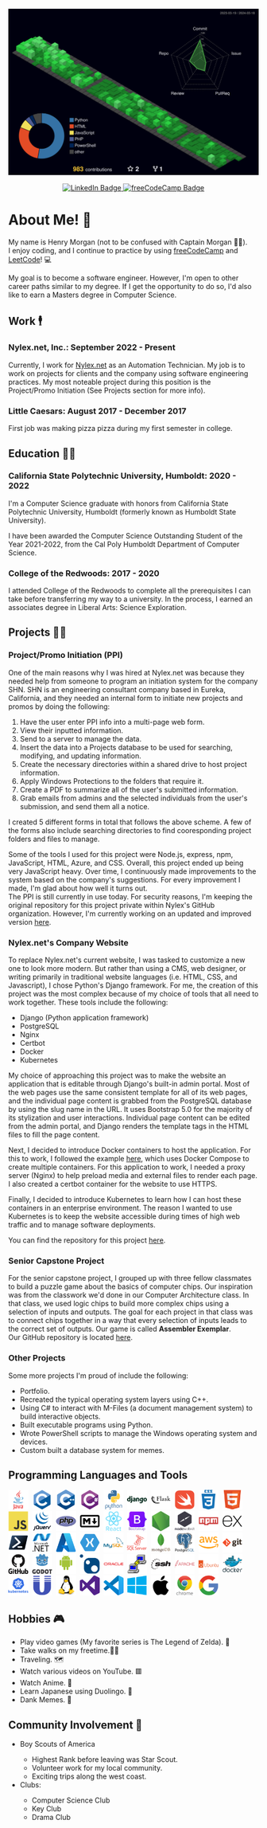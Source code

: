 ![](./profile-3d-contrib/profile-night-green.svg)
<!-- Original GIF for profile
<div align="center">
  <img src="https://media4.giphy.com/media/dxn6fRlTIShoeBr69N/giphy.gif?cid=ecf05e47e387wrkdtx6drx3ssrv7w2yulhtnv7jy1ndlwoa1&rid=giphy.gif&ct=g"/> 
</div>
-->
<div id="badges" align="center">
    <a href="https://www.linkedin.com/in/henry-morgan-938485227">
        <img src="https://img.shields.io/badge/LinkedIn-blue?style=for-the-badge&logo=linkedin&logoColor=white" alt="LinkedIn Badge"/>
    </a>
    <a href="https://www.freecodecamp.org/henatic">
        <img src="https://img.shields.io/badge/freeCodeCamp-2a2b40?style=for-the-badge&logo=freeCodeCamp&logoColor=white" alt="freeCodeCamp Badge"/>
    </a>
</div>
<h1>About Me! 🧠</h1>
<p>My name is Henry Morgan (not to be confused with Captain Morgan 🏴‍☠️).<br>I enjoy coding, and I continue to practice by using <a href="https://www.freecodecamp.org/">freeCodeCamp</a> and <a href="https://leetcode.com">LeetCode</a>! 💻</p>
<p>My goal is to become a software engineer.  However, I'm open to other career paths similar to my degree.  If I get the opportunity to do so, I'd also like to earn a Masters degree in Computer Science.</p>
<h2>Work 🕴️</h2>
<h3>Nylex.net, Inc.: September 2022 - Present</h3>
<p>Currently, I work for <a href="https://www.nylex.net/">Nylex.net</a> as an Automation Technician.  My job is to work on projects for clients and the company using software engineering practices.  My most noteable project during this position is the Project/Promo Initiation (See Projects section for more info).</p>
<h3>Little Caesars: August 2017 - December 2017</h3>
<p>First job was making pizza pizza during my first semester in college.</p>
<h2>Education 👨‍🎓</h2>
<h3>California State Polytechnic University, Humboldt: 2020 - 2022</h3>
<p>I'm a Computer Science graduate with honors from California State Polytechnic University, Humboldt (formerly known as Humboldt State University).</p>
<p>I have been awarded the Computer Science Outstanding Student of the Year 2021-2022, from the Cal Poly Humboldt Department of Computer Science.</p>
<h3>College of the Redwoods: 2017 - 2020</h3>
<p>I attended College of the Redwoods to complete all the prerequisites I can take before transferring my way to a university.  In the process, I earned an associates degree in Liberal Arts: Science Exploration.</p>
<h2>Projects 👨‍💻</h2>
<h3>Project/Promo Initiation (PPI)</h3>
<p>One of the main reasons why I was hired at Nylex.net was because they needed help from someone to program an initiation system for the company SHN.  SHN is an engineering consultant company based in Eureka, California, and they needed an internal form to initiate new projects and promos by doing the following:</p>
<ol>
  <li>Have the user enter PPI info into a multi-page web form.</li>
  <li>View their inputted information.</li>
  <li>Send to a server to manage the data.</li>
  <li>Insert the data into a Projects database to be used for searching, modifying, and updating information.</li>
  <li>Create the necessary directories within a shared drive to host project information.</li>
  <li>Apply Windows Protections to the folders that require it.</li>
  <li>Create a PDF to summarize all of the user's submitted information.</li>
  <li>Grab emails from admins and the selected individuals from the user's submission, and send them all a notice.</li>
</ol>
<p>I created 5 different forms in total that follows the above scheme.  A few of the forms also include searching directories to find cooresponding project folders and files to manage.</p>
<p>Some of the tools I used for this project were Node.js, express, npm, JavaScript, HTML, Azure, and CSS.  Overall, this project ended up being very JavaScript heavy.  Over time, I continuously made improvements to the system based on the company's suggestions.  For every improvement I made, I'm glad about how well it turns out.<br>The PPI is still currently in use today.  For security reasons, I'm keeping the original repository for this project private within Nylex's GitHub organization.  However, I'm currently working on an updated and improved version <a href="https://github.com/Nylex-net/PPI-Build2">here</a>.</p>
<h3>Nylex.net's Company Website</h3>
<p>To replace Nylex.net's current website, I was tasked to customize a new one to look more modern. But rather than using a CMS, web designer, or writing primarily in traditional website languages (i.e. HTML, CSS, and Javascript), I chose Python's Django framework. For me, the creation of this project was the most complex because of my choice of tools that all need to work together.  These tools include the following:</p>
<ul>
  <li>Django (Python application framework)</li>
  <li>PostgreSQL</li>
  <li>Nginx</li>
  <li>Certbot</li>
  <li>Docker</li>
  <li>Kubernetes</li>
</ul>
<p>My choice of approaching this project was to make the website an application that is editable through Django's built-in admin portal. Most of the web pages use the same consistent template for all of its web pages, and the individual page content is grabbed from the PostgreSQL database by using the slug name in the URL.  It uses Bootstrap 5.0 for the majority of its stylization and user interactions. Individual page content can be edited from the admin portal, and Django renders the template tags in the HTML files to fill the page content.</p>
<p>Next, I decided to introduce Docker containers to host the application. For this to work, I followed the example <a href="https://londonappdeveloper.com/deploying-django-with-docker-compose/">here</a>, which uses Docker Compose to create multiple containers. For this application to work, I needed a proxy server (Nginx) to help preload media and external files to render each page. I also created a certbot container for the website to use HTTPS.</p>
<p>Finally, I decided to introduce Kubernetes to learn how I can host these containers in an enterprise environment. The reason I wanted to use Kubernetes is to keep the website accessible during times of high web traffic and to manage software deployments.</p>
<p>You can find the repository for this project <a href="https://github.com/Nylex-net/website">here</a>.</p>
<h3>Senior Capstone Project</h3>
<p>For the senior capstone project, I grouped up with three fellow classmates to build a puzzle game about the basics of computer chips.  Our inspiration was from the classwork we'd done in our Computer Architecture class.  In that class, we used logic chips to build more complex chips using a selection of inputs and outputs.  The goal for each project in that class was to connect chips together in a way that every selection of inputs leads to the correct set of outputs.  Our game is called <strong>Assembler Exemplar</strong>.<br>Our GitHub repository is located <a href="https://github.com/SeanFxyz/assembler_exemplar">here</a>.</p>
<h3>Other Projects</h3>
<p>Some more projects I'm proud of include the following:</p>
<ul>
  <li>Portfolio.</li>
  <li>Recreated the typical operating system layers using C++.</li>
  <li>Using C# to interact with M-Files (a document management system) to build interactive objects.</li>
  <li>Built executable programs using Python.</li>
  <li>Wrote PowerShell scripts to manage the Windows operating system and devices.</li>
  <li>Custom built a database system for memes.</li>
</ul>
<h2>Programming Languages and Tools</h2>
<div>
  <img src="https://github.com/devicons/devicon/blob/master/icons/java/java-original-wordmark.svg" title="Java" alt="Java" width="40" height="40"/>&nbsp;
  <img src="https://github.com/devicons/devicon/blob/master/icons/c/c-original.svg" title="C" alt="C" width="40" height="40"/>&nbsp;
  <img src="https://github.com/devicons/devicon/blob/master/icons/cplusplus/cplusplus-original.svg" title="C++" alt="C++" width="40" height="40"/>&nbsp;
  <img src="https://github.com/devicons/devicon/blob/master/icons/csharp/csharp-original.svg" title="C#" alt="C#" width="40" height="40"/>&nbsp;
  <img src="https://github.com/devicons/devicon/blob/master/icons/python/python-original-wordmark.svg" title="Python" alt="Python" width="40" height="40"/>&nbsp;
  <img src="https://github.com/devicons/devicon/blob/master/icons/django/django-plain-wordmark.svg" title="Django" alt="Django" width="40" height="40"/>&nbsp;
  <img src="https://github.com/devicons/devicon/blob/master/icons/flask/flask-original-wordmark.svg" title="Flask" alt="Flask" width="40" height="40"/>&nbsp;
  <img src="https://github.com/devicons/devicon/blob/master/icons/swift/swift-original.svg" title="Swift" alt="Swift" width="40" height="40"/>&nbsp;
  <img src="https://github.com/devicons/devicon/blob/master/icons/css3/css3-plain-wordmark.svg"  title="CSS3" alt="CSS" width="40" height="40"/>&nbsp;
  <img src="https://github.com/devicons/devicon/blob/master/icons/html5/html5-original.svg" title="HTML5" alt="HTML" width="40" height="40"/>&nbsp;
  <img src="https://github.com/devicons/devicon/blob/master/icons/javascript/javascript-original.svg" title="JavaScript" alt="JavaScript" width="40" height="40"/>&nbsp;
  <img src="https://github.com/devicons/devicon/blob/master/icons/jquery/jquery-original-wordmark.svg" title="jQuery" alt="jQuery" width="40" height="40"/>&nbsp;
  <img src="https://github.com/devicons/devicon/blob/master/icons/php/php-original.svg" title="PHP" alt="PHP" width="40" height="40"/>&nbsp;
  <img src="https://github.com/devicons/devicon/blob/master/icons/markdown/markdown-original.svg" title="Markdown" alt="Markdown" width="40" height="40"/>&nbsp;
  <img src="https://github.com/devicons/devicon/blob/master/icons/react/react-original-wordmark.svg" title="React" alt="React" width="40" height="40"/>&nbsp;
  <img src="https://github.com/devicons/devicon/blob/master/icons/bootstrap/bootstrap-original-wordmark.svg" title="Bootstrap" alt="Bootstrap" width="40" height="40"/>&nbsp;
  <img src="https://github.com/devicons/devicon/blob/master/icons/nodejs/nodejs-original.svg" title="Node.js" alt="Node.js" width="40" height="40"/>&nbsp;
  <img src="https://github.com/devicons/devicon/blob/master/icons/nodewebkit/nodewebkit-plain-wordmark.svg" title="Nodewebkit" alt="Nodewebkit" width="40" height="40"/>&nbsp;
  <img src="https://github.com/devicons/devicon/blob/master/icons/npm/npm-original-wordmark.svg" title="NPM" alt="NPM" width="40" height="40"/>&nbsp;
  <img src="https://github.com/devicons/devicon/blob/master/icons/express/express-original.svg" title="Express" alt="Express " width="40" height="40"/>&nbsp;
  <img src="https://github.com/devicons/devicon/blob/master/icons/powershell/powershell-original.svg" title="PowerShell" alt="PowerShell" width="40" height="40"/>&nbsp;
  <img src="https://github.com/devicons/devicon/blob/master/icons/dot-net/dot-net-original-wordmark.svg" title=".NET" alt=".NET" width="40" height="40"/>&nbsp;
  <img src="https://github.com/devicons/devicon/blob/master/icons/azure/azure-original.svg" title="Azure" alt="Azure" width="40" height="40"/>&nbsp;
  <img src="https://github.com/devicons/devicon/blob/master/icons/xamarin/xamarin-original.svg" title="Xamarin" alt="Xamarin" width="40" height="40"/>&nbsp;
  <img src="https://github.com/devicons/devicon/blob/master/icons/mysql/mysql-original-wordmark.svg" title="MySQL"  alt="MySQL" width="40" height="40"/>&nbsp;
  <img src="https://github.com/devicons/devicon/blob/master/icons/microsoftsqlserver/microsoftsqlserver-plain-wordmark.svg" title="MSSQL" alt="MSSQL" width="40" height="40"/>&nbsp;
  <img src="https://github.com/devicons/devicon/blob/master/icons/mongodb/mongodb-original-wordmark.svg" title="MongoDB" alt="MongoDB" width="40" height="40"/>&nbsp;
  <img src="https://github.com/devicons/devicon/blob/master/icons/postgresql/postgresql-original-wordmark.svg" title="PostgreSQL" alt="PostgreSQL" width="40" height="40"/>&nbsp;
  <img src="https://github.com/devicons/devicon/blob/master/icons/amazonwebservices/amazonwebservices-plain-wordmark.svg" title="AWS" alt="AWS" width="40" height="40"/>&nbsp;
  <img src="https://github.com/devicons/devicon/blob/master/icons/git/git-original-wordmark.svg" title="Git" alt="Git" width="40" height="40"/>&nbsp;
  <img src="https://github.com/devicons/devicon/blob/master/icons/github/github-original-wordmark.svg" title="GitHub"  alt="GitHub" width="40" height="40"/>&nbsp;
  <img src="https://github.com/devicons/devicon/blob/master/icons/godot/godot-original-wordmark.svg" title="Godot" alt="Godot" width="40" height="40"/>&nbsp;
  <img src="https://github.com/devicons/devicon/blob/master/icons/android/android-original-wordmark.svg" title="Android" alt="Android" width="40" height="40"/>&nbsp;
  <img src="https://github.com/devicons/devicon/blob/master/icons/nuget/nuget-original.svg" title="Nuget" alt="Nuget" width="40" height="40"/>&nbsp;
  <img src="https://github.com/devicons/devicon/blob/master/icons/oracle/oracle-original.svg" title="Oracle" alt="Oracle" width="40" height="40"/>&nbsp;
  <img src="https://github.com/devicons/devicon/blob/master/icons/putty/putty-original.svg" title="PuTTY" alt="PuTTY" width="40" height="40"/>&nbsp;
  <img src="https://github.com/devicons/devicon/blob/master/icons/ssh/ssh-original-wordmark.svg" title="SSH" alt="SSH" width="40" height="40"/>&nbsp;
  <img src="https://github.com/devicons/devicon/blob/master/icons/apache/apache-line-wordmark.svg" title="Apache" alt="Apache" width="40" height="40"/>&nbsp;
  <img src="https://github.com/devicons/devicon/blob/master/icons/ubuntu/ubuntu-plain-wordmark.svg" title="Ubuntu" alt="Ubuntu" width="40" height="40"/>&nbsp;
  <img src="https://github.com/devicons/devicon/blob/master/icons/docker/docker-original-wordmark.svg" title="Docker" alt="Docker" width="40" height="40"/>&nbsp;
  <img src="https://github.com/devicons/devicon/blob/master/icons/kubernetes/kubernetes-plain-wordmark.svg" title="Kubernetes" alt="Kubernetes" width="40" height="40"/>&nbsp;
  <img src="https://github.com/devicons/devicon/blob/master/icons/unix/unix-original.svg" title="Unix" alt="Unix" width="40" height="40"/>&nbsp;
  <img src="https://github.com/devicons/devicon/blob/master/icons/linux/linux-original.svg" title="Linux" alt="Linux" width="40" height="40"/>&nbsp;
  <img src="https://github.com/devicons/devicon/blob/master/icons/visualstudio/visualstudio-plain.svg" title="Visual Studio" alt="Visual Studio" width="40" height="40"/>&nbsp;
  <img src="https://github.com/devicons/devicon/blob/master/icons/vscode/vscode-original.svg" title="Visual Studio Code" alt="Visual Studio Code" width="40" height="40"/>&nbsp;
  <img src="https://github.com/devicons/devicon/blob/master/icons/windows8/windows8-original.svg" title="Windows" alt="Windows" width="40" height="40"/>&nbsp;
  <img src="https://github.com/devicons/devicon/blob/master/icons/apple/apple-original.svg" title="Apple" alt="Apple" width="40" height="40"/>&nbsp;
  <img src="https://github.com/devicons/devicon/blob/master/icons/chrome/chrome-original-wordmark.svg" title="Chrome" alt="Chrome" width="40" height="40"/>&nbsp;
  <img src="https://github.com/devicons/devicon/blob/master/icons/google/google-original.svg" title="Google" alt="Google" width="40" height="40"/>&nbsp;
</div>
<h2>Hobbies 🎮</h2>
<ul>
  <li>Play video games (My favorite series is The Legend of Zelda). 👾</li>
  <li>Take walks on my freetime.🚶‍♂️</li>
  <li>Traveling. 🗺️</li>
  <li>Watch various videos on YouTube. 🟥</li>
  <li>Watch Anime. 🗼</li>
  <li>Learn Japanese using Duolingo. 🎌</li>
  <li>Dank Memes. 🤤</li>
</ul>
<h2>Community Involvement 🌲</h2>
<ul>
  <li>Boy Scouts of America</li>
  <ul>
    <li>Highest Rank before leaving was Star Scout.</li>
    <li>Volunteer work for my local community.</li>
    <li>Exciting trips along the west coast.</li>
  </ul>
  <li>Clubs:</li>
  <ul>
    <li>Computer Science Club</li>
    <li>Key Club</li>
    <li>Drama Club</li>
  </ul>
</ul>
<!---
henatic/henatic is a ✨ special ✨ repository because its `README.md` (this file) appears on your GitHub profile.
You can click the Preview link to take a look at your changes.
--->
